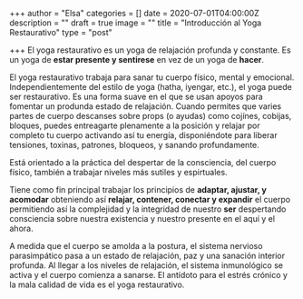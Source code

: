 +++
author = "Elsa"
categories = []
date = 2020-07-01T04:00:00Z
description = ""
draft = true
image = ""
title = "Introducción al Yoga Restaurativo"
type = "post"

+++
El yoga restaurativo es un yoga de relajación profunda y constante. Es un yoga de **estar presente y sentirese** en vez de un yoga de **hacer**.

El yoga restaurativo trabaja para sanar tu cuerpo físico, mental y emocional. Independientemente del estilo de yoga (hatha, iyengar, etc.), el yoga puede ser restaurativo. Es una forma suave en el que se usan apoyos para fomentar un produnda estado de relajación. Cuando permites que varies partes de cuerpo descanses sobre props (o ayudas) como cojínes, cobijas, bloques, puedes entreagarte plenamente a la posición y relajar por completo tu cuerpo activando así tu energía, disponiéndote para liberar tensiones, toxinas, patrones, bloqueos, y sanando profundamente.

Está orientado a la práctica del despertar de la consciencia, del cuerpo físico, también a trabajar niveles más sutiles y espirtuales.

Tiene como fin principal trabajar los principios de **adaptar, ajustar, y acomodar** obteniendo así **relajar, contener, conectar y expandir** el cuerpo permitiendo así la complejidad y la integridad de nuestro **ser** despertando consciencia sobre nuestra existencia y nuestro presente en el aquí y el ahora.

A medida que el cuerpo se amolda a la postura, el sistema nervioso parasimpático pasa a un estado de relajación, paz y una sanación interior profunda. Al llegar a los niveles de relajación, el sistema inmunológico se activa y el cuerpo comienza a sanarse. El antídoto para el estrés crónico y la mala calidad de vida es el yoga restaurativo.